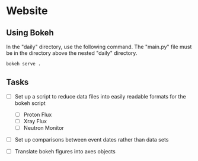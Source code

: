 # Website

## Using Bokeh
In the "daily" directory, use the following command. The "main.py" file must be in the directory above the nested "daily" directory.

```bash
bokeh serve .
```

## Tasks
- [ ] Set up a script to reduce data files into easily readable formats for the bokeh script
  - [ ] Proton Flux
  - [ ] Xray Flux
  - [ ] Neutron Monitor
- [ ] Set up comparisons between event dates rather than data sets
- [ ] Translate bokeh figures into axes objects



